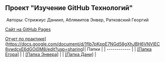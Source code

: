 ## Проект "Изучение GitHub Технологий"
​
Авторы: Стрижиус Даниил, Аблямитов Энвер, Ратковский Георгий
​

[Сайт на GitHub Pages](https://l0st-bit.github.io./)

[Отчет по практике]([https://l0st-bit.github.io./)](https://docs.google.com/document/d/1fIb7pKppE7NGd58gXhJBH6VNVIEC8vwdcxE6dGOi0M8/edit?usp=sharing)
​
| Папки |
| ------------ | 
|  [[Папка Егора]](./Проект/Егор/)  | 
| [[Папка Энвера]](./Проект/Энвер/)  | 
| [[Папка Дани]](./Practice/Даня/)  | 
